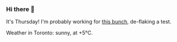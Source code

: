 ### Hi there :wave:

It's Thursday! I'm probably working for [this bunch](https://github.com/kohofinancial), de-flaking a test.

Weather in Toronto: sunny, at +5°C.

